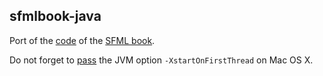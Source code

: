 ## sfmlbook-java

Port of the [code](https://github.com/LaurentGomila/SFML-Game-Development-Book) of the [SFML book](http://www.packtpub.com/sfml-game-development/book).

Do not forget to [pass](https://github.com/pdinklag/JSFML/wiki/Windows#windows-on-mac-os-x) the JVM option `-XstartOnFirstThread` on Mac OS X.
